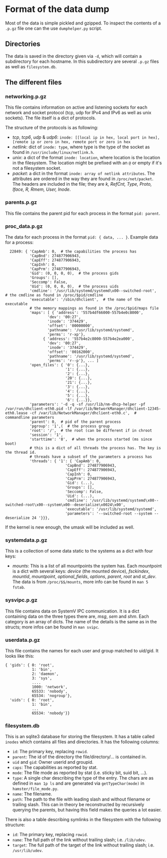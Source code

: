 # Format of the data dump

Most of the data is simple pickled and gzipped. To inspect the contents of a `.p.gz` file one can the use `dumphelper.py` script.

## Directories

The data is saved in the directory given via `-d`, which will contain a subdirectory for each hostname. In this subdirectory are several `.p.gz` files as well as `filesystem.db`.

## The different files

### networking.p.gz

This file contains information on active and listening sockets for each network and socket protocol (tcp, udp for IPv4 and IPv6 as well as unix sockets). The file itself is a dict of protocols. 

The structure of the protocols is as following:

- *tcp*, *tcp6*, *udp* & *udp6*: `inode: [[local ip in hex, local port in hex], [remote ip or zero in hex, remote port or zero in hex`
- *netlink*: dict of `inode: type`, where type is the type of the socket as found in `/usr/include/linux/netlink.h`.
- *unix*: a dict of the format `inode: location`, where location is the location in the filesystem. The location might be prefixed with an `@` or empty if it's not a filesystem socket.
- *packet*: a dict in the format `inode: array of netlink attributes`. The attributes are ordered in the way they are found in `/proc/net/packet`. The headers are included in the file; they are _k, RefCnt, Type, Proto, Iface, R, Rmem, User, Inode_.

### parents.p.gz

This file contains the parent pid for each process in the format `pid: parent`.

### proc_data.p.gz

The data for each process in the format `pid: { data, ... }`. Example data for a process:

```
  22849: { 'CapAmb': 0,  # the capabilities the process has
           'CapBnd': 274877906943,
           'CapEff': 274877906943,
           'CapInh': 0,
           'CapPrm': 274877906943,
           'Gid': (0, 0, 0, 0),  # the process gids
           'Groups': [],
           'Seccomp': False,
           'Uid': (0, 0, 0, 0),  # the process uids
           'cmdline': '/usr/lib/systemd/systemd\x00--switched-root',  # the cmdline as found in /proc/$pid/cmdline
           'executable': '/sbin/dhclient',  # the name of the executable
           # the memory mappings as found in the /proc/$pid/maps file
           'maps': [ { 'address': '557b4df66000-557b4e0c8000',
                   'dev': '00:27',
                   'inode': '374429',
                   'offset': '00000000',
                   'pathname': '/usr/lib/systemd/systemd',
                   'perms': 'r-xp'},
                 { 'address': '557b4e2c8000-557b4e2ea000',
                   'dev': '00:27',
                   'inode': '374429',
                   'offset': '00162000',
                   'pathname': '/usr/lib/systemd/systemd',
                   'perms': 'r--p'}, ... ]
           'open_files': { '0': {...},
                           '1': {...},
                           '2': {...},
                           '20': {...},
                           '21': {...},
                           '3': {...},
                           '4': {...},
                           '5': {...},
                           '6': {...}},
           'parameters': '-d -q -sf /usr/lib/nm-dhcp-helper -pf /var/run/dhclient-eth0.pid -lf /var/lib/NetworkManager/dhclient-12345-eth0.lease -cf /var/lib/NetworkManager/dhclient-eth0.c',  # commandline parameters
           'parent': 0,  # pid of the parent process
           'pgroup': '1',(  # the process group
           'root': '/',  # the root (can be different if in chroot
           'session': '1',
           'starttime': '8',  # when the process started (ms since boot)
           # this is a dict of all threads the process has. The key is the thread id.
           # threads have a subset of the parameters a process has
           'threads': { '1': { 'CapAmb': 0,
                           'CapBnd': 274877906943,
                           'CapEff': 274877906943,
                           'CapInh': 0,
                           'CapPrm': 274877906943,
                           'Gid': (...),
                           'Groups': [],
                           'Seccomp': False,
                           'Uid': (...),
                           'cmdline': '/usr/lib/systemd/systemd\x00--switched-root\x00--system\x00--deserialize\x0024\x00',
                           'executable': '/usr/lib/systemd/systemd',
                           'parameters': '--switched-root --system --deserialize 24 '}}},
```

If the kernel is new enough, the umask will be included as well.

### systemdata.p.gz

This is a collection of some data static to the systems as a dict with four keys:

- *mounts*: This is a list of all mountpoints the system has. Each mountpoint is a dict with several keys:
  *device* (the mounted device), *fsckindex*, *mountid*, *mountpoint*, *optional_fields*, *options*, *parent*, *root* and *st_dev*.
  The data is from `/proc/$$/mounts`, more info can be found in `man 5 fstab`.

### sysvipc.p.gz

This file contains data on SystemV IPC communication. It is a dict containing data on the three types there are, *msg*, *sem* and *shm*. Each category is an array of dicts. The name of the details is the same as in the structs; more infos can be found in `man svipc`.

### userdata.p.gz

This file contains the names for each user and group matched to uid/gid. It looks like this:

```
{ 'gids': { 0: 'root',
            1: 'bin',
            2: 'daemon',
            3: 'sys',
            ....
            1000: 'network',
            65533: 'nobody',
            65534: 'nogroup'},
  'uids': { 0: 'root',
            1: 'bin',
            ...
            65534: 'nobody'}}

```

### filesystem.db

This is an sqlite3 database for storing the filesystem. It has a table called `inodes` which contains all files and directories. It has the following columns:

- `id`: The primary key, replacing `rowid`.
- `parent`: The id of the directory the file/directory/... is contained in.
- `uid` and `gid`: Owner userid and groupid.
- `caps`: The capabilities as reported by stat.
- `mode`: The file mode as reported by stat (i.e. sticky bit, suid bit, ...).
- `type`: A single char describing the type of the entry. The chars are as defined in `man 1p ls` and are generated via `getTypeChar(mode)` in `hamster/file_mode.py`.
- `name`: The filename.
- `path`: The path to the file with leading slash and without filename or trailing slash. This can in theory be reconstructed by recursively querying the parents, but having this field makes the queries a lot easier.

There is also a table describing symlinks in the filesystem with the following structure:

- `id`: The primary key, replacing `rowid`.
- `name`: The full path of the link without trailing slash; i.e. `/lib/udev`.
- `target`: The full path of the target of the link without trailing slash; i.e. `/usr/lib/udev`.
